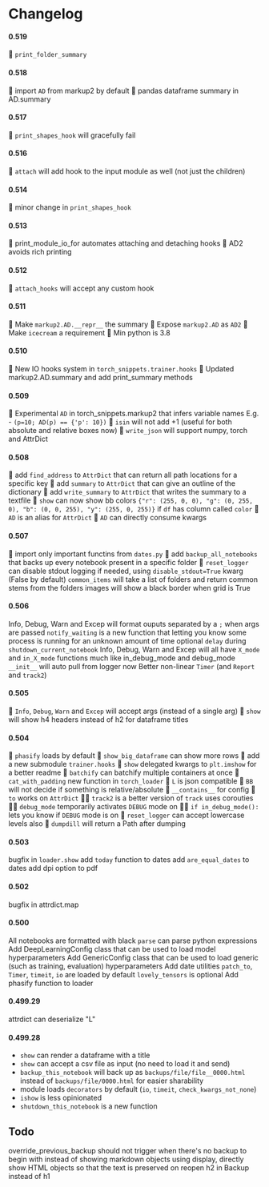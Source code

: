 # Changelog

#### 0.519

🎉 `print_folder_summary`

#### 0.518

🧹 import `AD` from markup2 by default
🎉 pandas dataframe summary in AD.summary

#### 0.517

🐞 `print_shapes_hook` will gracefully fail

#### 0.516

🐞 `attach` will add hook to the input module as well (not just the children)

#### 0.514

🐞 minor change in `print_shapes_hook`

#### 0.513

🎉 print_module_io_for automates attaching and detaching hooks
🎉 AD2 avoids rich printing

#### 0.512

🐞 `attach_hooks` will accept any custom hook

#### 0.511

🎉 Make `markup2.AD.__repr__` the summary
🎉 Expose `markup2.AD` as `AD2`
🎉 Make `icecream` a requirement
🎉 Min python is 3.8

#### 0.510

🎉 New IO hooks system in `torch_snippets.trainer.hooks`
🎉 Updated markup2.AD.summary and add print_summary methods

#### 0.509

🎉 Experimental `AD` in torch_snippets.markup2 that infers variable names E.g. - `(p=10; AD(p) == {'p': 10})`
🐞 `isin` will not add +1 (useful for both absolute and relative boxes now)
🐞 `write_json` will support numpy, torch and AttrDict

#### 0.508

🎉 add `find_address` to `AttrDict` that can return all path locations for a specific key
🎉 add `summary` to `AttrDict` that can give an outline of the dictionary
🎉 add `write_summary` to `AttrDict` that writes the summary to a textfile
🎉 `show` can now show bb colors `{"r": (255, 0, 0), "g": (0, 255, 0), "b": (0, 0, 255), "y": (255, 0, 255)}` if `df` has column called `color`
🎉 `AD` is an alias for `AttrDict`
🎉 `AD` can directly consume kwargs

#### 0.507

🧹 import only important functins from `dates.py`
🎉 add `backup_all_notebooks` that backs up every notebook present in a specific folder
🎉 `reset_logger` can disable stdout logging if needed, using `disable_stdout=True` kwarg (False by default)
`common_items` will take a list of folders and return common stems from the folders
images will show a black border when grid is True

#### 0.506

Info, Debug, Warn and Excep will format ouputs separated by a `;` when args are passed
`notify_waiting` is a new function that letting you know some process is running for an unknown amount of time
optional `delay` during `shutdown_current_notebook`
Info, Debug, Warn and Excep will all have `X_mode` and `in_X_mode` functions much like in_debug_mode and debug_mode
`__init__` will auto pull from logger now
Better non-linear `Timer` (and `Report` and `track2`)

#### 0.505

🧹 `Info`, `Debug`, `Warn` and `Excep` will accept args (instead of a single arg)
🧹 `show` will show h4 headers instead of h2 for dataframe titles

#### 0.504

🧹 `phasify` loads by default
🧹 `show_big_dataframe` can show more rows
🎉 add a new submodule `trainer.hooks`
🧹 `show` delegated kwargs to `plt.imshow` for a better readme
🎉 `batchify` can batchify multiple containers at once
🎉 `cat_with_padding` new function in `torch_loader`
🧹 `L` is json compatible
🐞 `BB` will not decide if something is relative/absolute
🎉 `__contains__` for config
🎉 `to` works on `AttrDict`
👶🏼 `track2` is a better version of `track` uses corouties
👶🏼 `debug_mode` temporarily activates `DEBUG` mode on
👶🏼 `if in_debug_mode():` lets you know if `DEBUG` mode is on
🧹 `reset_logger` can accept lowercase levels also
🧹 `dumpdill` will return a Path after dumping

#### 0.503

bugfix in `loader.show`
add `today` function to dates
add `are_equal_dates` to dates
add dpi option to pdf

#### 0.502

bugfix in attrdict.map

#### 0.500

All notebooks are formatted with black
`parse` can parse python expressions
Add DeepLearningConfig class that can be used to load model hyperparameters
Add GenericConfig class that can be used to load generic (such as training, evaluation) hyperparameters
Add date utilities
`patch_to`, `Timer`, `timeit`, `io` are loaded by default
`lovely_tensors` is optional
Add phasify function to loader

#### 0.499.29

attrdict can deserialize "L"

#### 0.499.28

- `show` can render a dataframe with a title
- `show` can accept a csv file as input (no need to load it and send)
- `backup_this_notebook` will back up as `backups/file/file__0000.html` instead of `backups/file/0000.html` for easier sharability
- module loads `decorators` by default (`io`, `timeit`, `check_kwargs_not_none`)
- `ishow` is less opinionated
- `shutdown_this_notebook` is a new function

## Todo

override_previous_backup should not trigger when there's no backup to begin with
instead of showing markdown objects using display, directly show HTML objects so that the text is preserved on reopen h2 in Backup instead of h1
